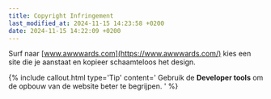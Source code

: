 ```yaml
---
title: Copyright Infringement
last_modified_at: 2024-11-15 14:23:58 +0200
date: 2024-11-15 14:22:09 +0200
---
```


Surf naar [www.awwwards.com](https://www.awwwards.com/) kies een site die je aanstaat en kopieer schaamteloos het design.

{% include callout.html type='Tip' content='
Gebruik de **Developer tools** om de opbouw van de website beter te begrijpen.
' %}

